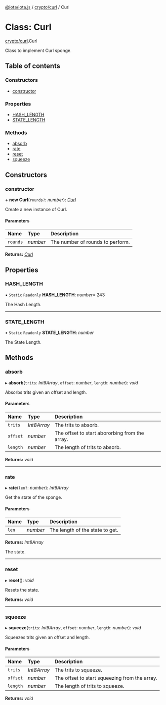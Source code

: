 [@iota/iota.js](../README.md) / [crypto/curl](../modules/crypto_curl.md) / Curl

# Class: Curl

[crypto/curl](../modules/crypto_curl.md).Curl

Class to implement Curl sponge.

## Table of contents

### Constructors

- [constructor](crypto_curl.curl.md#constructor)

### Properties

- [HASH\_LENGTH](crypto_curl.curl.md#hash_length)
- [STATE\_LENGTH](crypto_curl.curl.md#state_length)

### Methods

- [absorb](crypto_curl.curl.md#absorb)
- [rate](crypto_curl.curl.md#rate)
- [reset](crypto_curl.curl.md#reset)
- [squeeze](crypto_curl.curl.md#squeeze)

## Constructors

### constructor

\+ **new Curl**(`rounds?`: *number*): [*Curl*](crypto_curl.curl.md)

Create a new instance of Curl.

#### Parameters

| Name | Type | Description |
| :------ | :------ | :------ |
| `rounds` | *number* | The number of rounds to perform. |

**Returns:** [*Curl*](crypto_curl.curl.md)

## Properties

### HASH\_LENGTH

▪ `Static` `Readonly` **HASH\_LENGTH**: *number*= 243

The Hash Length.

___

### STATE\_LENGTH

▪ `Static` `Readonly` **STATE\_LENGTH**: *number*

The State Length.

## Methods

### absorb

▸ **absorb**(`trits`: *Int8Array*, `offset`: *number*, `length`: *number*): *void*

Absorbs trits given an offset and length.

#### Parameters

| Name | Type | Description |
| :------ | :------ | :------ |
| `trits` | *Int8Array* | The trits to absorb. |
| `offset` | *number* | The offset to start abororbing from the array. |
| `length` | *number* | The length of trits to absorb. |

**Returns:** *void*

___

### rate

▸ **rate**(`len?`: *number*): *Int8Array*

Get the state of the sponge.

#### Parameters

| Name | Type | Description |
| :------ | :------ | :------ |
| `len` | *number* | The length of the state to get. |

**Returns:** *Int8Array*

The state.

___

### reset

▸ **reset**(): *void*

Resets the state.

**Returns:** *void*

___

### squeeze

▸ **squeeze**(`trits`: *Int8Array*, `offset`: *number*, `length`: *number*): *void*

Squeezes trits given an offset and length.

#### Parameters

| Name | Type | Description |
| :------ | :------ | :------ |
| `trits` | *Int8Array* | The trits to squeeze. |
| `offset` | *number* | The offset to start squeezing from the array. |
| `length` | *number* | The length of trits to squeeze. |

**Returns:** *void*
